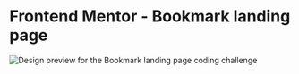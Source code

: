 # Frontend Mentor - Bookmark landing page

![Design preview for the Bookmark landing page coding challenge](./design/desktop-preview.jpg)
